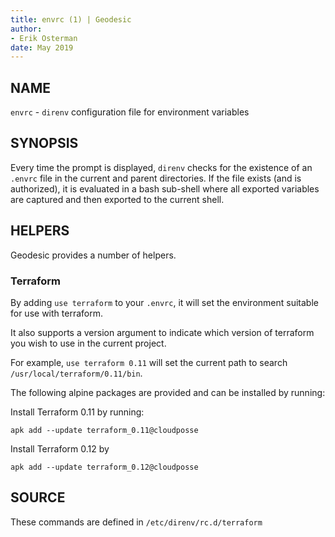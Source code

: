```yaml
---
title: envrc (1) | Geodesic
author:
- Erik Osterman
date: May 2019
---
```


## NAME

`envrc` - `direnv` configuration file for environment variables

## SYNOPSIS

Every time the prompt is displayed, `direnv` checks for the existence of an `.envrc` file in the current and parent directories. If the file exists (and is authorized), it is evaluated in a bash sub-shell where all exported variables are captured and then exported to the current shell.

## HELPERS

Geodesic provides a number of helpers.

### Terraform

By adding `use terraform` to your `.envrc`, it will set the environment suitable for use with terraform.

It also supports a version argument to indicate which version of terraform you wish to use in the current project.

For example, `use terraform 0.11` will set the current path to search `/usr/local/terraform/0.11/bin`. 

The following alpine packages are provided and can be installed by running:

Install Terraform 0.11 by running: 

  `apk add --update terraform_0.11@cloudposse`

Install Terraform 0.12 by 

  `apk add --update terraform_0.12@cloudposse`



## SOURCE

These commands are defined in `/etc/direnv/rc.d/terraform`
